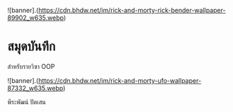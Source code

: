 ![banner].(https://cdn.bhdw.net/im/rick-and-morty-rick-bender-wallpaper-89902_w635.webp)

# สมุดบันทึก

สำหรับรายวิฃา OOP

![banner].(https://cdn.bhdw.net/im/rick-and-morty-ufo-wallpaper-87332_w635.webp)

พีระพัฒน์ ปัตเสน
